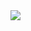 <img align="center" src="https://github-readme-stats.vercel.app/api?username=madsonrl&theme=prussian&show_icons=true" />
